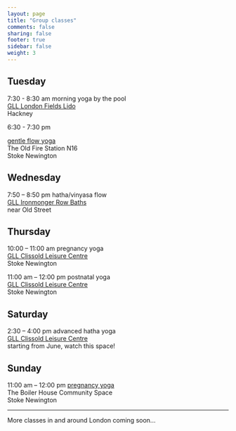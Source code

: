 ```yaml
---
layout: page
title: "Group classes"
comments: false
sharing: false
footer: true
sidebar: false
weight: 3
---
```


<div>

<h2>Tuesday</h2>
   
<p>7:30 - 8:30 am morning yoga by the pool<br/> 
<a href="http://www.better.org.uk/leisure/london-fields-lido">GLL London Fields Lido</a><br/>Hackney


<p>6:30 - 7:30 pm

<a href="../gentle-yoga-flow-postnatal-classes-in-stoke-newington/">gentle flow yoga</a> 
<br/>The Old Fire Station N16<br/>
Stoke Newington</p>   

<h2>Wednesday</h2>

<p>7:50 – 8:50 pm hatha/vinyasa flow<br/><a href="http://www.better.org.uk/leisure/ironmonger-row-baths#carousel0" target="_blank">
GLL Ironmonger Row Baths</a><br/>near Old Street</p>

<h2>Thursday</h2>

<p>10:00 – 11:00 am pregnancy yoga<br/><a href="http://www.better.org.uk/leisure/clissold-leisure-centre"> GLL Clissold Leisure Centre</a><br/>
Stoke Newington</p>

<p>11:00 am – 12:00 pm postnatal yoga<br/><a href="http://www.better.org.uk/leisure/clissold-leisure-centre">GLL Clissold Leisure Centre</a></br>Stoke Newington</p>

<h2>Saturday</h2>

<p>2:30 – 4:00 pm advanced hatha yoga<br/><a href="http://www.better.org.uk/leisure/clissold-leisure-centre">GLL Clissold Leisure Centre</a></br>starting from June, watch this space!</p>

<h2>Sunday</h2>

<p>11:00 am – 12:00 pm <a href="../antenatal-yoga-classes-in-stoke-newington/">pregnancy yoga</a></br>The Boiler House Community Space</br>Stoke Newington</p>
     
</div>

________

<p>More classes in and around London coming soon...</p>